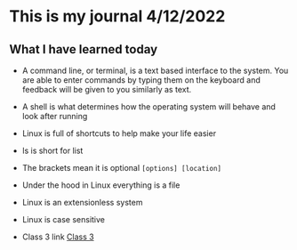 # This is my journal 4/12/2022
  ## What I have learned today
  - A command line, or terminal, is a text based interface to the system. You are able to enter commands by typing them on the keyboard and feedback will be given to you similarly as text.
  - A shell is what determines how the operating system will behave and look after running
  - Linux is full of shortcuts to help make your life easier
  - ls is short for list
  - The brackets mean it is optional `[options] [location]`
  - Under the hood in Linux everything is a file
  - Linux is an extensionless system
  - Linux is case sensitive
  
  - Class 3 link [Class 3](https://cipherian.github.io/reading-notes/class3)


